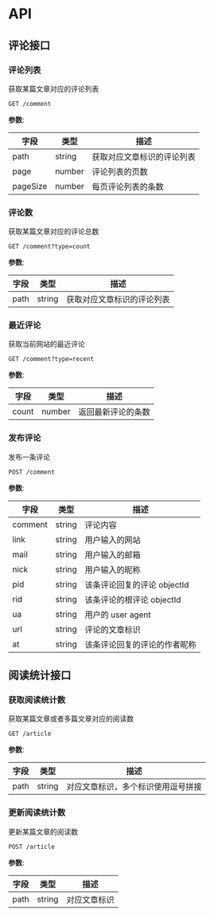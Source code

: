 # API

## 评论接口

### 评论列表

获取某篇文章对应的评论列表

```http
GET /comment
```

**参数**:

| 字段     | 类型   | 描述                       |
| -------- | ------ | -------------------------- |
| path     | string | 获取对应文章标识的评论列表 |
| page     | number | 评论列表的页数             |
| pageSize | number | 每页评论列表的条数         |

### 评论数

获取某篇文章对应的评论总数

```http
GET /comment?type=count
```

**参数**:

| 字段 | 类型   | 描述                       |
| ---- | ------ | -------------------------- |
| path | string | 获取对应文章标识的评论列表 |

### 最近评论

获取当前网站的最近评论

```http
GET /comment?type=recent
```

**参数**:

| 字段  | 类型   | 描述               |
| ----- | ------ | ------------------ |
| count | number | 返回最新评论的条数 |

### 发布评论

发布一条评论

```http
POST /comment
```

**参数**:

| 字段    | 类型   | 描述                         |
| ------- | ------ | ---------------------------- |
| comment | string | 评论内容                     |
| link    | string | 用户输入的网站               |
| mail    | string | 用户输入的邮箱               |
| nick    | string | 用户输入的昵称               |
| pid     | string | 该条评论回复的评论 objectId  |
| rid     | string | 该条评论的根评论 objectId    |
| ua      | string | 用户的 user agent            |
| url     | string | 评论的文章标识               |
| at      | string | 该条评论回复的评论的作者昵称 |

## 阅读统计接口

### 获取阅读统计数

获取某篇文章或者多篇文章对应的阅读数

```http
GET /article
```

**参数**:

| 字段 | 类型   | 描述                               |
| ---- | ------ | ---------------------------------- |
| path | string | 对应文章标识，多个标识使用逗号拼接 |

### 更新阅读统计数

更新某篇文章的阅读数

```http
POST /article
```

**参数**:

| 字段 | 类型   | 描述         |
| ---- | ------ | ------------ |
| path | string | 对应文章标识 |
